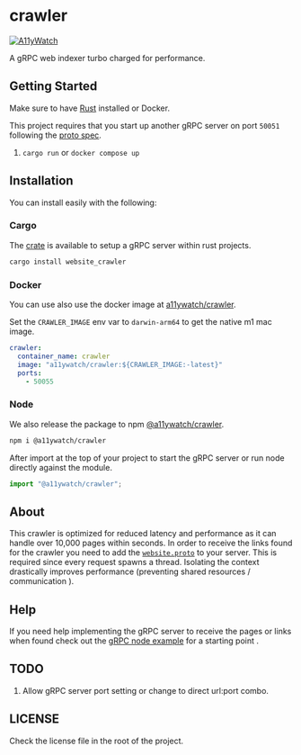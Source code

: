 # crawler

[![A11yWatch](https://circleci.com/gh/A11yWatch/crawler.svg?style=svg)](https://circleci.com/gh/A11yWatch/crawler)

A gRPC web indexer turbo charged for performance.

## Getting Started

Make sure to have [Rust](https://doc.rust-lang.org/book/ch01-01-installation.html) installed or Docker.

This project requires that you start up another gRPC server on port `50051` following the [proto spec](https://github.com/A11yWatch/crawler/blob/main/proto/website.proto).

1. `cargo run` or `docker compose up`

## Installation

You can install easily with the following:

### Cargo

The [crate](https://crates.io/crates/website_crawler) is available to setup a gRPC server within rust projects.

```sh
cargo install website_crawler
```

### Docker

You can use also use the docker image at [a11ywatch/crawler](https://hub.docker.com/repository/docker/a11ywatch/crawler).

Set the `CRAWLER_IMAGE` env var to `darwin-arm64` to get the native m1 mac image.

```yml
crawler:
  container_name: crawler
  image: "a11ywatch/crawler:${CRAWLER_IMAGE:-latest}"
  ports:
    - 50055
```

### Node

We also release the package to npm [@a11ywatch/crawler](https://www.npmjs.com/package/@a11ywatch/crawler).

```sh
npm i @a11ywatch/crawler
```

After import at the top of your project to start the gRPC server or run node directly against the module.

```ts
import "@a11ywatch/crawler";
```

## About

This crawler is optimized for reduced latency and performance as it can handle over 10,000 pages within seconds.
In order to receive the links found for the crawler you need to add the [`website.proto`](./proto/website.proto) to your server.
This is required since every request spawns a thread. Isolating the context drastically improves performance (preventing shared resources / communication ).

## Help

If you need help implementing the gRPC server to receive the pages or links when found check out the [gRPC node example](https://github.com/A11yWatch/a11ywatch-core/blob/main/src/proto/website-server.ts) for a starting point .

## TODO

1. Allow gRPC server port setting or change to direct url:port combo.

## LICENSE

Check the license file in the root of the project.
